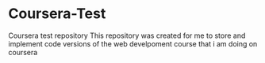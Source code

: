 # Coursera-Test
Coursera test repository
This repository was created for me to store and implement code versions of the web develpoment course that i am doing on coursera
